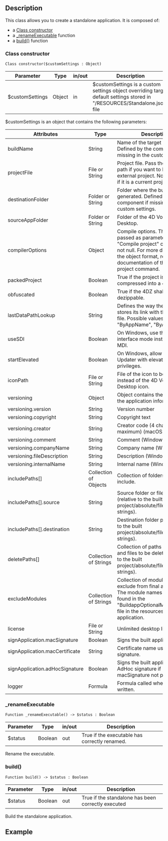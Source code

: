 <!-- Type your summary here -->
## Description

This class allows you to create a standalone application. It is composed of:

* a [Class constructor](#class-constructor)
* a [\_renameExecutable](#renameExecutable) function
* a [build()](#build) function

### Class constructor

```4D
Class constructor($customSettings : Object)
```
| Parameter | Type | in/out | Description |
|---|---|---|---|
| $customSettings | Object | in | $customSettings is a custom settings object overriding target default settings stored in "/RESOURCES/Standalone.json" file |

$customSettings is an object that contains the following parameters:

| Attributes | Type | Description |
|---|---|---|        
|buildName | String | Name of the target build. Defined by the component if missing in the custom settings.|
|projectFile | File or String | Project file. Pass the project file path if you want to build an external project. Not necessary if it is a current project.|
|destinationFolder | Folder or String | Folder where the build will be generated. Defined by the component if missing in the custom settings.|
|sourceAppFolder| Folder or String | Folder of the 4D Volume Desktop.|
|compilerOptions | Object | Compile options. The object is passed as parameter to the "Compile project" command if is not null. For more details about the object format, read the documentation of the Compile project command.|
|packedProject | Boolean | True if the project is compressed into a 4DZ file.|
|obfuscated | Boolean | True if the 4DZ shall not be dezippable.|
|lastDataPathLookup| String | Defines the way the application stores its link with the last data file. Possible values: "ByAppName", "ByAppPath"|
|useSDI| Boolean | On Windows, use the SDI interface mode instead of the MDI.|
|startElevated| Boolean | On Windows, allow to start the Updater with elevated privileges.|
|iconPath| File or String | File of the icon to be used instead of the 4D Volume Desktop icon.|
|versioning| Object | Object contains the contents of the application information.|
|versioning.version| String | Version number |
|versioning.copyright| String | Copyright text |
|versioning.creator| String | Creator code (4 characters maximum) (macOS only)|
|versioning.comment| String | Comment (Windows only) |
|versioning.companyName| String | Company name  (Windows only)|
|versioning.fileDescription| String | Description (Windows only)|
|versioning.internalName| String | Internal name (Windows only)|
|includePaths[] | Collection of Objects | Collection of folders and files to include.|
|includePaths[].source | String | Source folder or file path (relative to the built project/absolute/filesystem strings).|
|includePaths[].destination | String | Destination folder path (relative to the built project/absolute/filesystem strings).|
|deletePaths[] | Collection of Strings | Collection of paths to folders and files to be deleted (relative to the built project/absolute/filesystem strings).|
|excludeModules| Collection of Strings | Collection of module names to exclude from final application. The module names can be found in the "BuildappOptionalModules.json" file in the resources of 4D application.|
|license| File or String | Unlimited desktop license file.|
|signApplication.macSignature | Boolean | Signs the built applications.|
|signApplication.macCertificate | String | Certificate name used  for signature.|
|signApplication.adHocSignature | Boolean | Signs the built applications with AdHoc signature if macSignature not performed.|
|logger | Formula | Formula called when a log is written.|

<h3 id="renameExecutable">_renameExecutable</h3>

```4D
Function _renameExecutable() -> $status : Boolean
```
| Parameter | Type | in/out | Description |
|---|---|---|---|
| $status | Boolean | out | True if the executable has correctly renamed. |

Rename the executable.

### build()

```4D
Function build() -> $status : Boolean
```
| Parameter | Type | in/out | Description |
|---|---|---|---|
| $status | Boolean | out | True if the standalone has been correctly executed|

Build the standalone application.

## Example

```4D



```
